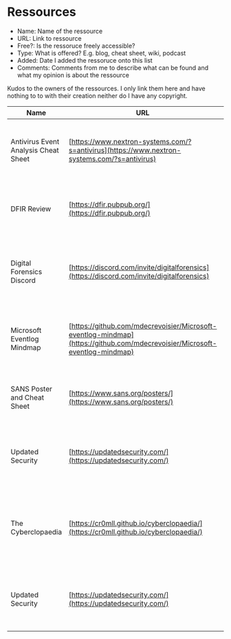# Ressources


- Name: Name of the ressource
- URL: Link to ressource
- Free?: Is the ressoruce freely accessible?
- Type: What is offered? E.g. blog, cheat sheet, wiki, podcast
- Added: Date I added the ressoruce onto this list
- Comments: Comments from me to describe what can be found and what my opinion is about the ressource

Kudos to the owners of the ressources. I only link them here and have nothing to to with their creation neither do I have any copyright.

|Name | URL | Free? | Type | Added | Comments |
| --- | --- | --- | ---| --- | ---| 
|Antivirus Event Analysis Cheat Sheet | [https://www.nextron-systems.com/?s=antivirus](https://www.nextron-systems.com/?s=antivirus)|Free|Cheat Sheet|2022/10/06| Cheat Sheet for Analysing the relevance of Events from AV|
|DFIR Review |[https://dfir.pubpub.org/](https://dfir.pubpub.org/)|Free| Community-reviewed applied research and testing in DFIR.|
|Digital Forensics Discord | [https://discord.com/invite/digitalforensics](https://discord.com/invite/digitalforensics)|Discord Account required||2022/10/06| Discord Server with many great persons with epxertise in the DFIR field|
|Microsoft Eventlog Mindmap | [https://github.com/mdecrevoisier/Microsoft-eventlog-mindmap](https://github.com/mdecrevoisier/Microsoft-eventlog-mindmap)|Free|Cheat Sheet|2022/10/06| Mindmaps for Windows Event logs - so you know what to look for|
|SANS Poster and Cheat Sheet |[https://www.sans.org/posters/](https://www.sans.org/posters/)|SANS Account required| Poster <br> Cheat Sheet| 2022/10/06 | Nice overview and visualisation on different topics|
|Updated Security|[https://updatedsecurity.com/](https://updatedsecurity.com/)|Account Rquired| Forum Cyber Security | 2022/11/14 | Forum with great people. Topics e.g. Malware analysis, Forensics...|
|The Cyberclopaedia |[https://cr0mll.github.io/cyberclopaedia/](https://cr0mll.github.io/cyberclopaedia/)|Free| Collection of knowledge from the world of cybersecurity| 2022/11/15 | Overview of techniques and tactics for Red Team acitivity, Actively maintained by cr0mll|
|Updated Security|[https://updatedsecurity.com/](https://updatedsecurity.com/)|Account Rquired| Forum Cyber Security | 2022/11/14 | Forum with great people. Topics e.g. Malware analysis, Forensics...|